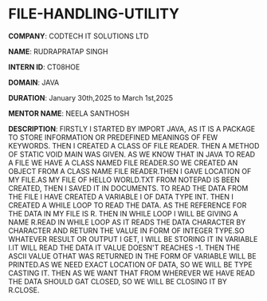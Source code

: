 # FILE-HANDLING-UTILITY

**COMPANY**: CODTECH IT SOLUTIONS LTD

**NAME**: RUDRAPRATAP SINGH

**INTERN ID**: CT08HOE

**DOMAIN**: JAVA

**DURATION**: January 30th,2025 to March 1st,2025

**MENTOR NAME**: NEELA SANTHOSH

**DESCRIPTION**: FIRSTLY I STARTED BY IMPORT JAVA, AS IT IS A PACKAGE TO STORE INFORMATION OR PREDEFINED MEANINGS OF FEW KEYWORDS. THEN I CREATED A CLASS OF FILE READER. THEN A METHOD OF STATIC VOID MAIN WAS GIVEN.
AS WE KNOW THAT IN JAVA TO READ A FILE WE HAVE A CLASS NAMED FILE READER.SO WE CREATED AN OBJECT FROM A CLASS NAME FILE READER.THEN I GAVE LOCATION OF MY FILE.AS MY FILE OF HELLO WORLD.TXT FROM NOTEPAD IS BEEN CREATED, THEN I SAVED IT IN DOCUMENTS. TO READ THE DATA FROM THE FILE I HAVE CREATED A VARIABLE I OF DATA TYPE INT. THEN I CREATED A WHILE LOOP TO READ THE DATA. AS THE REFERENCE FOR THE DATA IN MY FILE IS R. THEN IN WHILE LOOP I WILL BE GIVING A NAME R.READ IN WHILE LOOP AS IT READS THE DATA CHARACTER BY CHARACTER AND RETURN THE VALUE IN FORM OF INTEGER TYPE.SO WHATEVER RESULT OR OUTPUT I GET, I WILL BE STORING IT IN VARIABLE I.IT WILL READ THE DATA IT VALUE DOESN'T REACHES -1. THEN THE ASCII VALUE OTHAT WAS RETURNED IN THE FORM OF VARIABLE WILL BE PRINTED.AS WE NEED EXACT LOCATION OF DATA, SO WE WILL BE TYPE CASTING IT. THEN AS WE WANT THAT FROM WHEREVER WE HAVE READ THE DATA SHOULD GAT CLOSED, SO WE WILL BE CLOSING IT BY R.CLOSE.
